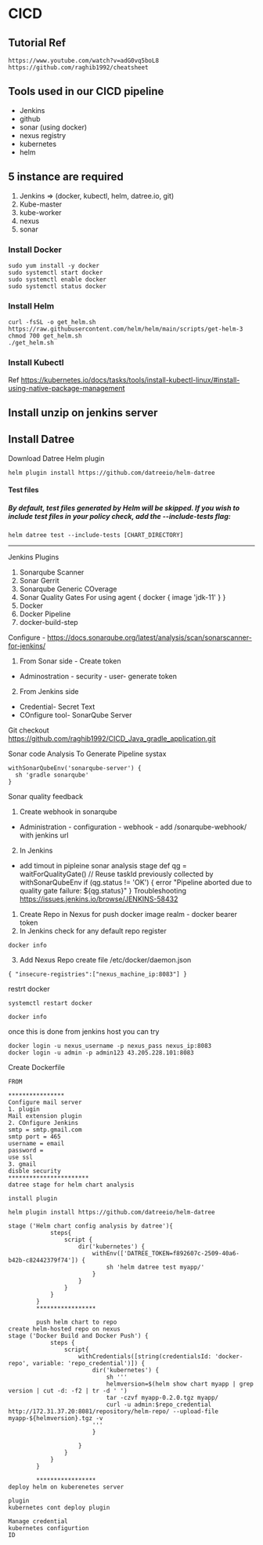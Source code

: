 # CICD
## Tutorial Ref
```
https://www.youtube.com/watch?v=adG0vq5boL8
https://github.com/raghib1992/cheatsheet
```
## Tools used in our CICD pipeline

- Jenkins 
- github
- sonar (using docker)
- nexus registry
- kubernetes
- helm

## 5 instance are required
1. Jenkins => (docker, kubectl, helm, datree.io, git)
2. Kube-master
3. kube-worker
4. nexus
5. sonar


### Install Docker
```
sudo yum install -y docker
sudo systemctl start docker
sudo systemctl enable docker
sudo systemctl status docker
```

### Install Helm
```
curl -fsSL -o get_helm.sh https://raw.githubusercontent.com/helm/helm/main/scripts/get-helm-3
chmod 700 get_helm.sh
./get_helm.sh
```

### Install Kubectl
Ref https://kubernetes.io/docs/tasks/tools/install-kubectl-linux/#install-using-native-package-management

## Install unzip on jenkins server

## Install Datree
Download Datree Helm plugin
```
helm plugin install https://github.com/datreeio/helm-datree
```

#### Test files
##### By default, test files generated by Helm will be skipped. If you wish to include test files in your policy check, add the --include-tests flag:
```
helm datree test --include-tests [CHART_DIRECTORY]
```


***************************************
Jenkins
Plugins 
1. Sonarqube Scanner
2. Sonar Gerrit
3. Sonarqube Generic COverage
4. Sonar Quality Gates
For using
agent {
  docker {
    image 'jdk-11'
  }
}
5. Docker
6. Docker Pipeline
7. docker-build-step


Configure - 
https://docs.sonarqube.org/latest/analysis/scan/sonarscanner-for-jenkins/
1. From Sonar side - Create token
- Adminostration - security - user- generate token
2. From Jenkins side
- Credential- Secret Text
- COnfigure tool- SonarQube Server


Git checkout 
https://github.com/raghib1992/CICD_Java_gradle_application.git


Sonar code Analysis
To Generate Pipeline systax
```
withSonarQubeEnv('sonarqube-server') {
  sh 'gradle sonarqube'
}
```


Sonar quality feedback
1. Create webhook in sonarqube
- Administration - configuration - webhook - add /sonarqube-webhook/ with jenkins url 
2. In Jenkins
- add timout in pipleine sonar analysis stage
def qg = waitForQualityGate() // Reuse taskId previously collected by withSonarQubeEnv
if (qg.status != 'OK') {
    error "Pipeline aborted due to quality gate failure: ${qg.status}"
}
Troubleshooting
https://issues.jenkins.io/browse/JENKINS-58432


1. Create Repo in Nexus for push docker image
realm - docker bearer token
2. In Jenkins check for any default repo register
```
docker info
```

3. Add Nexus Repo
create file /etc/docker/daemon.json 
```
{ "insecure-registries":["nexus_machine_ip:8083"] }
```
restrt docker
```
systemctl restart docker
```
```
docker info
```
once this is done from jenkins host you can try 
```
docker login -u nexus_username -p nexus_pass nexus_ip:8083
docker login -u admin -p admin123 43.205.228.101:8083
```

Create Dockerfile
```
FROM 

****************
Configure mail server
1. plugin
Mail extension plugin
2. COnfigure Jenkins
smtp = smtp.gmail.com
smtp port = 465
username = email
password = 
use ssl
3. gmail 
disble security
***********************
datree stage for helm chart analysis

install plugin

helm plugin install https://github.com/datreeio/helm-datree

stage ('Helm chart config analysis by datree'){
            steps{
                script {
                    dir('kubernetes') {
                        withEnv(['DATREE_TOKEN=f892607c-2509-40a6-b42b-c82442379f74']) {
                            sh 'helm datree test myapp/'
                        }
                    }
                }
            }    
        }
        *****************

        push helm chart to repo
create helm-hosted repo on nexus
stage ('Docker Build and Docker Push') {
            steps {
                script{
                    withCredentials([string(credentialsId: 'docker-repo', variable: 'repo_credential')]) {
                        dir('kubernetes') {
                            sh '''
                            helmversion=$(helm show chart myapp | grep version | cut -d: -f2 | tr -d ' ')
                            tar -czvf myapp-0.2.0.tgz myapp/                         
                            curl -u admin:$repo_credential http://172.31.37.20:8081/repository/helm-repo/ --upload-file myapp-${helmversion}.tgz -v
                        '''
                        }
                        
                    }
                }
            }
        }

        *****************
deploy helm on kuberenetes server

plugin 
kubernetes cont deploy plugin

Manage credential
kubernetes configurtion
ID 
